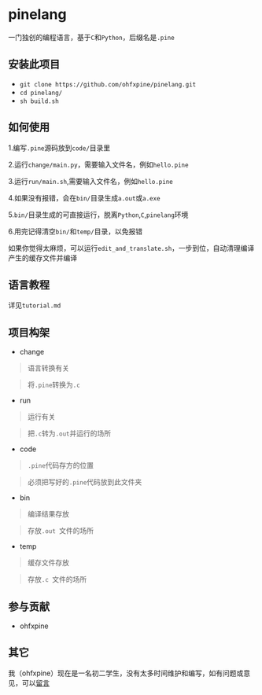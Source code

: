# pinelang

一门独创的编程语言，基于`C`和`Python`，后缀名是`.pine`

## 安装此项目

* `git clone https://github.com/ohfxpine/pinelang.git`
* `cd pinelang/`
* `sh build.sh`

## 如何使用

1.编写`.pine`源码放到`code/`目录里

2.运行`change/main.py`，需要输入文件名，例如`hello.pine`

3.运行`run/main.sh`,需要输入文件名，例如`hello.pine`

4.如果没有报错，会在`bin/`目录生成`a.out`或`a.exe`

5.`bin/`目录生成的可直接运行，脱离`Python`,`C`,`pinelang`环境

6.用完记得清空`bin/`和`temp/`目录，以免报错

如果你觉得太麻烦，可以运行`edit_and_translate.sh`，一步到位，自动清理编译产生的缓存文件并编译

## 语言教程

详见`tutorial.md`
## 项目构架

* change

> 语言转换有关

> 将`.pine`转换为`.c`

* run

> 运行有关

> 把`.c`转为`.out`并运行的场所

* code

> `.pine`代码存方的位置

> 必须把写好的`.pine`代码放到此文件夹

* bin

> 编译结果存放

> 存放`.out `文件的场所

* temp

> 缓存文件存放

> 存放`.c `文件的场所

## 参与贡献

* ohfxpine

## 其它

我（ohfxpine）现在是一名初二学生，没有太多时间维护和编写，如有问题或意见，可以[留言](https://ohfxpine.mysxl.cn)
